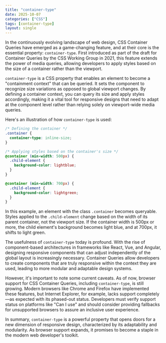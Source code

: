 ```yaml
---
title: "container-type"
date: 2025-10-07
categories: ["CSS"]
tags: [container-type]
layout: single
---
```


In the continuously evolving landscape of web design, CSS Container Queries have emerged as a game-changing feature, and at their core is the essential property: `container-type`. First introduced as part of the draft for Container Queries by the CSS Working Group in 2021, this feature extends the power of media queries, allowing developers to apply styles based on the size of a container rather than the viewport.

`container-type` is a CSS property that enables an element to become a "containment context" that can be queried. It sets the component to recognize size variations as opposed to global viewport changes. By defining a container context, you can query its size and apply styles accordingly, making it a vital tool for responsive designs that need to adapt at the component level rather than relying solely on viewport-wide media queries.

Here's an illustration of how `container-type` is used:

```css
/* Defining the container */
.container {
  container-type: inline-size;
}

/* Applying styles based on the container's size */
@container (min-width: 500px) {
  .child-element {
    background-color: lightblue;
  }
}

@container (min-width: 700px) {
  .child-element {
    background-color: lightgreen;
  }
}
```

In this example, an element with the class `.container` becomes queryable. Styles applied to the `.child-element` change based on the width of its parent container, not the viewport size. If the container width is 500px or more, the child element's background becomes light blue, and at 700px, it shifts to light green.

The usefulness of `container-type` today is profound. With the rise of component-based architectures in frameworks like React, Vue, and Angular, designing responsive components that can adjust independently of the global layout is increasingly necessary. Container Queries allow developers to create components that are truly responsive within the context they are used, leading to more modular and adaptable design systems.

However, it's important to note some current caveats. As of now, browser support for CSS Container Queries, including `container-type`, is still growing. Modern browsers like Chrome and Firefox have implemented these features, but Internet Explorer, for example, lacks support completely—as expected with its phased-out status. Developers must verify support status on platforms like "Can I use" and should consider providing fallbacks for unsupported browsers to assure an inclusive user experience.

In summary, `container-type` is a powerful property that opens doors for a new dimension of responsive design, characterized by its adaptability and modularity. As browser support expands, it promises to become a staple in the modern web developer's toolkit.
